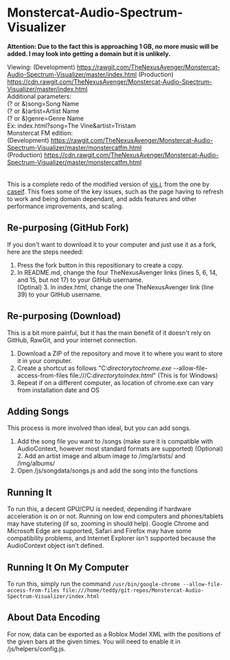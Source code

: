 # Monstercat-Audio-Spectrum-Visualizer
<b>Attention: Due to the fact this is approaching 1 GB, no more music will be added. I may look into getting a domain but it is unlikely.</b>

Viewing: 
(Development) https://rawgit.com/TheNexusAvenger/Monstercat-Audio-Spectrum-Visualizer/master/index.html
(Production) https://cdn.rawgit.com/TheNexusAvenger/Monstercat-Audio-Spectrum-Visualizer/master/index.html
<br>Additional parameters:
<br>(? or &)song=Song Name
<br>(? or &)artist=Artist Name
<br>(? or &)genre=Genre Name
<br>Ex: index.html?song=The Vine&artist=Tristam
<br>
Monstercat FM edition:
<br>(Development) https://rawgit.com/TheNexusAvenger/Monstercat-Audio-Spectrum-Visualizer/master/monstercatfm.html
<br>(Production) https://cdn.rawgit.com/TheNexusAvenger/Monstercat-Audio-Spectrum-Visualizer/master/monstercatfm.html
<br><br><br>
This is a complete redo of the modified version of [vis.j](https://github.com/TheNexusAvenger/vis.js), from the one by [caseif](https://github.com/caseif/vis.js). This fixes some of the key issues, such as the page having to refresh to work and being domain dependant, and adds features and other performance improvements, and scaling.

## Re-purposing (GitHub Fork)
If you don't want to download it to your computer and just use it as a fork, here are the steps needed:
1. Press the fork button in this repositionary to create a copy.<br>
2. In README.md, change the four TheNexusAvenger links (lines 5, 6, 14, and 15, but not 17) to your GitHub username.<br>
(Optinal) 3. In index.html, change the one TheNexusAvenger link (line 39) to your GitHub username. 

## Re-purposing (Download)
This is a bit more painful, but it has the main benefit of it doesn't rely on GitHub, RawGit, and your internet connection.
1. Download a ZIP of the repository and move it to where you want to store it in your computer.<br>
2. Create a shortcut as follows "C:<i>directorytochrome.exe</i> --allow-file-access-from-files file:///C:<i>directorytoindex.html</i>" (This is for Windows)<br>
3. Repeat if on a different computer, as location of chrome.exe can vary from installation date and OS

## Adding Songs
This process is more involved than ideal, but you can add songs.
1. Add the song file you want to /songs (make sure it is compatible with AudioContext, however most standard formats are supported)
(Optional) 2. Add an artist image and album image to /img/artists/ and /img/albums/ 
3. Open /js/songdata/songs.js and add the song into the functions

## Running It
To run this, a decent GPU/CPU is needed, depending if hardware acceleration is on or not. Running on low end computers and phones/tablets may have stutering (if so, zooming in should help). Google Chrome and Microsoft Edge are supported, Safari and Firefox may have some compatibility problems, and Internet Explorer isn't supported because the AudioContext object isn't defined.

## Running It On My Computer
To run this, simply run the command
`
/usr/bin/google-chrome --allow-file-access-from-files file:///home/teddy/git-repos/Monstercat-Audio-Spectrum-Visualizer/index.html
`

## About Data Encoding
For now, data can be exported as a Roblox Model XML with the positions of the given bars at the given times. You will need to enable it in /js/helpers/config.js.
